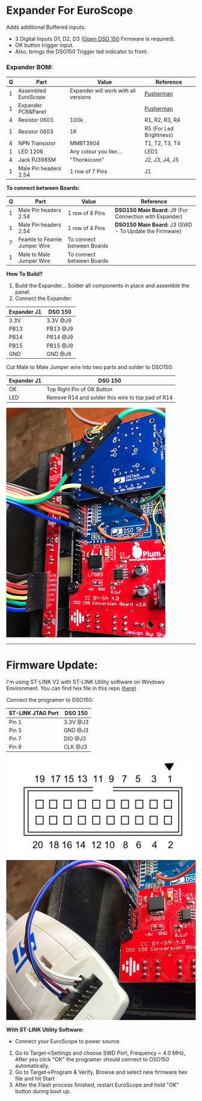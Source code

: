 # Expander For EuroScope

Adds additional Buffered inputs:
- 3 Digital Inputs D1, D2, D3 ([Open DSO 150](https://github.com/michar71/Open-DSO-150) Firmware is required).
- OK button trigger input.
- Also, brings the DSO150 Trigger led indicator to front.

### Expander BOM:

|Q|Part|Value|Reference|
|-|----|-----|---------|
|1|Assembled EuroScope|Expander will work with all versions|[Pusherman](https://pushermanproductions.com/product/dso150-mk2-oscilloscope-eurorack-conversion-kit-14hp-pcb-panel/)|
|1|Expander PCB&Panel||[Pusherman](https://pushermanproductions.com/product/plum-audio-dso150-mk2-oscilloscope-expander-2hp-pcb-panel/)|
|4|Resistor 0603|100k|R1, R2, R3, R4|
|1|Resistor 0603|1K|R5 (For Led Brightness)|
|4|NPN Transistor| MMBT3904|T1, T2, T3, T4|
|1|LED 1206|Any colour you like...|LED1|
|4|Jack PJ398SM|"Thonkiconn"|J2, J3, J4, J5|
|1|Male Pin headers 2.54| 1 row of 7 Pins| J1|

**To connect between Boards:**

|Q|Part|Value|Reference|
|-|----|-----|---------|
|1|Male Pin headers 2.54| 1 row of 8 Pins|**DSO150 Main Board:** J9 (For Connection with Expander)|
|1|Male Pin headers 2.54| 1 row of 4 Pins|**DSO150 Main Board:** J3 (SWD - To Update the Firmware)
|7|Feamle to Feamle Jumper Wire|To connect between Boards||
|1|Male to Male Jumper Wire|To connect between Boards|| 

**How To Build?**
1. Build the Expander... Solder all components in place and assemble the panel.
2. Connect the Expander:

|Expander J1|DSO 150|
|-----------|-------|
|3.3V|3.3V @J9|
|PB13|PB13 @J9|
|PB14|PB14 @J9|
|PB15|PB15 @J9|
|GND|GND @J9|

Cut Male to Male Jumper wire into two parts and solder to DSO150:

|Expander J1|DSO 150|
|-----------|-------|
|OK|Top Right Pin of OK Button|
|LED|Remove R14 and solder this wire to top pad of R14|

![Expander](Expander.png)
___________________________________________________________________________
# Firmware Update:

I'm using ST-LINK V2 with ST-LINK Utility software on Windows Environment.
You can find hex file in this repo ([here](Firmware%20-%20Open%20DSO150)) 

Connect the programer to DSO150:

|ST-LINK JTAG Port|DSO 150|
|-----------------|-------|
|Pin 1|3.3V @J3|
|Pin 3|GND @J3|
|Pin 7|DIO @J3|
|Pin 9|CLK @J3|

![stlink](STM32-Connect.png)
![stlink](ST-LINK-Connect.png)

**With ST-LINK Utility Software:**
* Connect your EuroScope to power source.
1. Go to Target->Settings and choose SWD Port, Frequency = 4.0 MHz, After you click "OK" the programer should connect to DSO150 automatically.
2. Go to Target->Program & Verify, Browse and select new firmware hex file and hit Start
3. After the Flash process finished, restart EuroScope and hold "OK" button during boot up.
